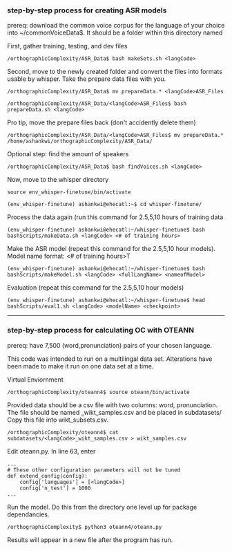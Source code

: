 ### step-by-step process for creating ASR models

prereq: download the common voice corpus for the language of your choice into ~/commonVoiceData$.
It should be a folder within this directory named <langCode>


First, gather training, testing, and dev files 

	/orthographicComplexity/ASR_Data$ bash makeSets.sh <langCode>

Second, move to the newly created folder and convert the files into formats usable by whisper. Take the prepare data files with you.

	/orthographicComplexity/ASR_Data$ mv prepareData.* <langCode>ASR_Files

	/orthographicComplexity/ASR_Data/<langCode>ASR_Files$ bash prepareData.sh <langCode>

Pro tip, move the prepare files back (don't accidently delete them) 

	/orthographicComplexity/ASR_Data/<langCode>ASR_Files$ mv prepareData.* /home/ashankwi/orthographicComplexity/ASR_Data/
	

Optional step: find the amount of speakers

	/orthographicComplexity/ASR_Data$ bash findVoices.sh <langCode>


Now, move to the whisper directory 

	source env_whisper-finetune/bin/activate

	(env_whisper-finetune) ashankwi@ehecatl:~$ cd whisper-finetune/

Process the data again (run this command for 2.5,5,10 hours of training data

	(env_whisper-finetune) ashankwi@ehecatl:~/whisper-finetune$ bash bashScripts/makeData.sh <langCode> <# of training hours>

Make the ASR model (repeat this command for the 2.5,5,10 hour models).
Model name format: <langCode><# of training hours>T

	(env_whisper-finetune) ashankwi@ehecatl:~/whisper-finetune$ bash bashScripts/makeModel.sh <langCode> <fullLangName> <nameofModel>

Evaluation (repeat this command for the 2.5,5,10 hour models)

	(env_whisper-finetune) ashankwi@ehecatl:~/whisper-finetune$ head bashScripts/eval1.sh <langCode> <modelName> <checkpoint>


***

### step-by-step process for calculating OC with OTEANN

prereq: have 7,500 (word,pronunciation) pairs of your chosen language. 

This code was intended to run on a multilingal data set. Alterations have been made to make it run on one data set at a time. 

Virtual Enviornment

	/orthographicComplexity/oteann4$ source oteann/bin/activate

Provided data should be a csv file with two columns: word, pronunciation. The file should be named <langCode>_wikt_samples.csv and be placed in subdatasets/
Copy this file into wikt_subsets.csv. 

	/orthographicComplexity/oteann4$ cat subdatasets/<langCode>_wikt_samples.csv > wikt_samples.csv 

Edit oteann.py. In line 63, enter <langCode>
	
	...
	# These other configuration parameters will not be tuned
	def extend_config(config): 
    	config['languages'] = [<langCode>]
    	config['n_test'] = 1000 
	...

Run the model. Do this from the directory one level up for package dependancies. 

	/orthographicComplexity$ python3 oteann4/oteann.py 

Results will appear in a new file after the program has run. 
